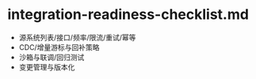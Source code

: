 # integration-readiness-checklist.md

- 源系统列表/接口/频率/限流/重试/幂等
- CDC/增量游标与回补策略
- 沙箱与联调/回归测试
- 变更管理与版本化
